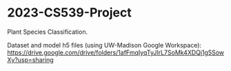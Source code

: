 # 2023-CS539-Project

Plant Species Classification.

Dataset and model h5 files (using UW-Madison Google Workspace): https://drive.google.com/drive/folders/1afFmqIyqTyJIrL7SoMk4XDQj1g5SowXy?usp=sharing
